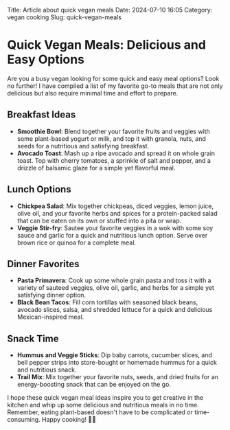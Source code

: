 Title: Article about quick vegan meals
Date: 2024-07-10 16:05
Category: vegan cooking
Slug: quick-vegan-meals

# Quick Vegan Meals: Delicious and Easy Options

Are you a busy vegan looking for some quick and easy meal options? Look no further! I have compiled a list of my favorite go-to meals that are not only delicious but also require minimal time and effort to prepare. 

## Breakfast Ideas
- **Smoothie Bowl**: Blend together your favorite fruits and veggies with some plant-based yogurt or milk, and top it with granola, nuts, and seeds for a nutritious and satisfying breakfast.
- **Avocado Toast**: Mash up a ripe avocado and spread it on whole grain toast. Top with cherry tomatoes, a sprinkle of salt and pepper, and a drizzle of balsamic glaze for a simple yet flavorful meal.

## Lunch Options
- **Chickpea Salad**: Mix together chickpeas, diced veggies, lemon juice, olive oil, and your favorite herbs and spices for a protein-packed salad that can be eaten on its own or stuffed into a pita or wrap.
- **Veggie Stir-fry**: Sautee your favorite veggies in a wok with some soy sauce and garlic for a quick and nutritious lunch option. Serve over brown rice or quinoa for a complete meal.

## Dinner Favorites
- **Pasta Primavera**: Cook up some whole grain pasta and toss it with a variety of sauteed veggies, olive oil, garlic, and herbs for a simple yet satisfying dinner option.
- **Black Bean Tacos**: Fill corn tortillas with seasoned black beans, avocado slices, salsa, and shredded lettuce for a quick and delicious Mexican-inspired meal.

## Snack Time
- **Hummus and Veggie Sticks**: Dip baby carrots, cucumber slices, and bell pepper strips into store-bought or homemade hummus for a quick and nutritious snack.
- **Trail Mix**: Mix together your favorite nuts, seeds, and dried fruits for an energy-boosting snack that can be enjoyed on the go.

I hope these quick vegan meal ideas inspire you to get creative in the kitchen and whip up some delicious and nutritious meals in no time. Remember, eating plant-based doesn't have to be complicated or time-consuming. Happy cooking! 🌱🍴
